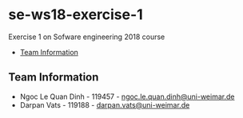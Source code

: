 # se-ws18-exercise-1
Exercise 1 on Sofware engineering 2018 course
- [Team Information](#information)
## Team Information
- Ngoc Le Quan Dinh - 119457 - ngoc.le.quan.dinh@uni-weimar.de 
- Darpan Vats - 119188 - darpan.vats@uni-weimar.de
